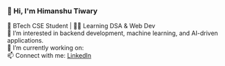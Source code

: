 ### 👋 Hi, I'm Himanshu Tiwary  
🚀 BTech CSE Student | 👨‍💻 Learning DSA & Web Dev  
👀 I’m interested in backend development, machine learning, and AI-driven applications.                          
🔭 I’m currently working on:  
📫 Connect with me: [LinkedIn](www.linkedin.com/in/himanshutiwary-cs)
